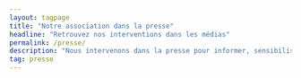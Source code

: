 ```yaml
---
layout: tagpage
title: "Notre association dans la presse"
headline: "Retrouvez nos interventions dans les médias"
permalink: /presse/
description: "Nous intervenons dans la presse pour informer, sensibiliser et alerter au sujet des nuisances sonores."
tag: presse
---
```

